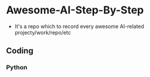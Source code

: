 # Awesome-AI-Step-By-Step
- It's a repo which to record every awesome AI-related projecty/work/repo/etc
## Coding
### Python
